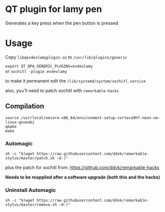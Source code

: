 # QT plugin for lamy pen

Generates a key press when the pen button is pressed

# Usage

Copy `libqevdevlamyplugin.so` to `/usr/lib/plugins/generic`

`export QT_QPA_GENERIC_PLUGINS=evdevlamy`  
or `xochitl -plugin evdevlamy` 

to make it permanent edit the `/lib/systemd/system/xochitl.service`

also, you'll need to patch xochitl with `remarkable-hacks` 

## Compilation
```
source /usr/local/oecore-x86_64/environment-setup-cortexa9hf-neon-oe-linux-gnueabi
qmake
make
```


### Automagic
```
sh -c "$(wget https://raw.githubusercontent.com/ddvk/remarkable-stylus/master/patch.sh -O-)" 
```
plus the patch for xochitl from: https://github.com/ddvk/remarkable-hacks

**Needs to be reapplied after a software upgrade (both this and the hacks)**

### Uninstall Automagic
```
sh -c "$(wget https://raw.githubusercontent.com/ddvk/remarkable-stylus/master/remove.sh -O-)" 
```
